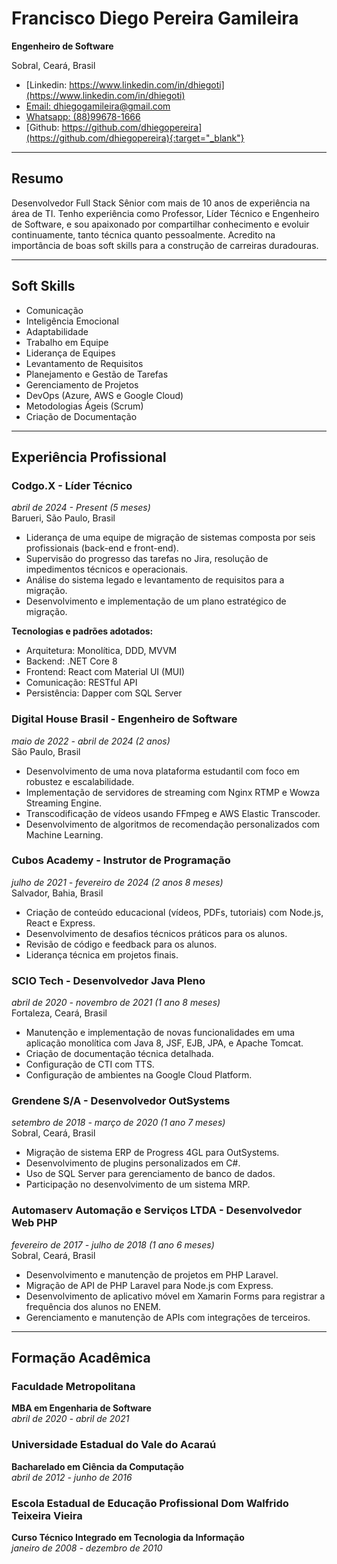 # Francisco Diego Pereira Gamileira

**Engenheiro de Software**

Sobral, Ceará, Brasil  
- [Linkedin: https://www.linkedin.com/in/dhiegoti](https://www.linkedin.com/in/dhiegoti)  
- [Email: dhiegogamileira@gmail.com](mailto:dhiegogamileira@gmail.com)
- [Whatsapp: (88)99678-1666](https://api.whatsapp.com/send?phone=5588996781666)
- [Github: https://github.com/dhiegopereira](https://github.com/dhiegopereira){:target="_blank"}

---

## Resumo

Desenvolvedor Full Stack Sênior com mais de 10 anos de experiência na área de TI. Tenho experiência como Professor, Líder Técnico e Engenheiro de Software, e sou apaixonado por compartilhar conhecimento e evoluir continuamente, tanto técnica quanto pessoalmente. Acredito na importância de boas soft skills para a construção de carreiras duradouras.

---

## Soft Skills

- Comunicação
- Inteligência Emocional
- Adaptabilidade
- Trabalho em Equipe
- Liderança de Equipes
- Levantamento de Requisitos
- Planejamento e Gestão de Tarefas
- Gerenciamento de Projetos
- DevOps (Azure, AWS e Google Cloud)
- Metodologias Ágeis (Scrum)
- Criação de Documentação

---

## Experiência Profissional

### **Codgo.X** - Líder Técnico  
*abril de 2024 - Present (5 meses)*  
Barueri, São Paulo, Brasil

- Liderança de uma equipe de migração de sistemas composta por seis profissionais (back-end e front-end).
- Supervisão do progresso das tarefas no Jira, resolução de impedimentos técnicos e operacionais.
- Análise do sistema legado e levantamento de requisitos para a migração.
- Desenvolvimento e implementação de um plano estratégico de migração.

**Tecnologias e padrões adotados:**

- Arquitetura: Monolítica, DDD, MVVM
- Backend: .NET Core 8
- Frontend: React com Material UI (MUI)
- Comunicação: RESTful API
- Persistência: Dapper com SQL Server

### **Digital House Brasil** - Engenheiro de Software  
*maio de 2022 - abril de 2024 (2 anos)*  
São Paulo, Brasil

- Desenvolvimento de uma nova plataforma estudantil com foco em robustez e escalabilidade.
- Implementação de servidores de streaming com Nginx RTMP e Wowza Streaming Engine.
- Transcodificação de vídeos usando FFmpeg e AWS Elastic Transcoder.
- Desenvolvimento de algoritmos de recomendação personalizados com Machine Learning.

### **Cubos Academy** - Instrutor de Programação  
*julho de 2021 - fevereiro de 2024 (2 anos 8 meses)*  
Salvador, Bahia, Brasil

- Criação de conteúdo educacional (vídeos, PDFs, tutoriais) com Node.js, React e Express.
- Desenvolvimento de desafios técnicos práticos para os alunos.
- Revisão de código e feedback para os alunos.
- Liderança técnica em projetos finais.

### **SCIO Tech** - Desenvolvedor Java Pleno  
*abril de 2020 - novembro de 2021 (1 ano 8 meses)*  
Fortaleza, Ceará, Brasil

- Manutenção e implementação de novas funcionalidades em uma aplicação monolítica com Java 8, JSF, EJB, JPA, e Apache Tomcat.
- Criação de documentação técnica detalhada.
- Configuração de CTI com TTS.
- Configuração de ambientes na Google Cloud Platform.

### **Grendene S/A** - Desenvolvedor OutSystems  
*setembro de 2018 - março de 2020 (1 ano 7 meses)*  
Sobral, Ceará, Brasil

- Migração de sistema ERP de Progress 4GL para OutSystems.
- Desenvolvimento de plugins personalizados em C#.
- Uso de SQL Server para gerenciamento de banco de dados.
- Participação no desenvolvimento de um sistema MRP.

### **Automaserv Automação e Serviços LTDA** - Desenvolvedor Web PHP  
*fevereiro de 2017 - julho de 2018 (1 ano 6 meses)*  
Sobral, Ceará, Brasil

- Desenvolvimento e manutenção de projetos em PHP Laravel.
- Migração de API de PHP Laravel para Node.js com Express.
- Desenvolvimento de aplicativo móvel em Xamarin Forms para registrar a frequência dos alunos no ENEM.
- Gerenciamento e manutenção de APIs com integrações de terceiros.

---

## Formação Acadêmica

### **Faculdade Metropolitana**  
**MBA em Engenharia de Software**  
*abril de 2020 - abril de 2021*

### **Universidade Estadual do Vale do Acaraú**  
**Bacharelado em Ciência da Computação**  
*abril de 2012 - junho de 2016*

### **Escola Estadual de Educação Profissional Dom Walfrido Teixeira Vieira**  
**Curso Técnico Integrado em Tecnologia da Informação**  
*janeiro de 2008 - dezembro de 2010*
